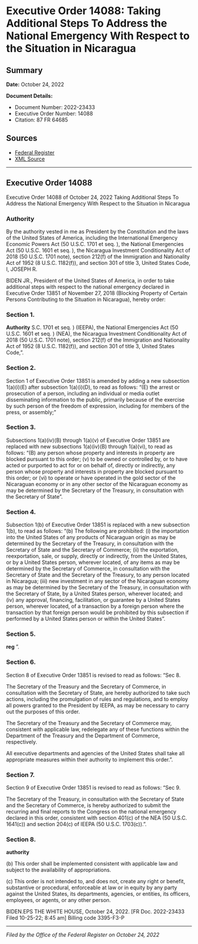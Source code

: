 # Executive Order 14088: Taking Additional Steps To Address the National Emergency With Respect to the Situation in Nicaragua

## Summary

**Date:** October 24, 2022

**Document Details:**
- Document Number: 2022-23433
- Executive Order Number: 14088
- Citation: 87 FR 64685

## Sources
- [Federal Register](https://www.federalregister.gov/documents/2022/10/26/2022-23433/taking-additional-steps-to-address-the-national-emergency-with-respect-to-the-situation-in-nicaragua)
- [XML Source](https://www.federalregister.gov/documents/full_text/xml/2022/10/26/2022-23433.xml)

---

## Executive Order 14088

Executive Order 14088 of October 24, 2022
Taking Additional Steps To Address the National Emergency With Respect to the Situation in Nicaragua
### Authority

By the authority vested in me as President by the Constitution and the laws of the United States of America, including the International Emergency Economic Powers Act (50 U.S.C. 1701 
et seq.
), the National Emergencies Act (50 U.S.C. 1601 
et seq.
), the Nicaragua Investment Conditionality Act of 2018 (50 U.S.C. 1701 note), section 212(f) of the Immigration and Nationality Act of 1952 (8 U.S.C. 1182(f)), and section 301 of title 3, United States Code,
I, JOSEPH R.

BIDEN JR., President of the United States of America, in order to take additional steps with respect to the national emergency declared in Executive Order 13851 of November 27, 2018 (Blocking Property of Certain Persons Contributing to the Situation in Nicaragua), hereby order:
### Section 1.

**Authority**
S.C. 1701 
et seq.
) (IEEPA), the National Emergencies Act (50 U.S.C. 1601 
et seq.
) (NEA), the Nicaragua Investment Conditionality Act of 2018 (50 U.S.C. 1701 note), section 212(f) of the Immigration and Nationality Act of 1952 (8 U.S.C. 1182(f)), and section 301 of title 3, United States Code,”.
### Section 2.

Section 1 of Executive Order 13851 is amended by adding a new subsection 1(a)(i)(E) after subsection 1(a)(i)(D), to read as follows:
“(E) the arrest or prosecution of a person, including an individual or media outlet disseminating information to the public, primarily because of the exercise by such person of the freedom of expression, including for members of the press, or assembly;”
### Section 3.

Subsections 1(a)(iv)(B) through 1(a)(v) of Executive Order 13851 are replaced with new subsections 1(a)(iv)(B) through 1(a)(vi), to read as follows:
“(B) any person whose property and interests in property are blocked pursuant to this order;
    (v) to be owned or controlled by, or to have acted or purported to act for or on behalf of, directly or indirectly, any person whose property and interests in property are blocked pursuant to this order; or
    (vi) to operate or have operated in the gold sector of the Nicaraguan economy or in any other sector of the Nicaraguan economy as may be determined by the Secretary of the Treasury, in consultation with the Secretary of State”.
### Section 4.

Subsection 1(b) of Executive Order 13851 is replaced with a new subsection 1(b), to read as follows:
“(b) The following are prohibited:
    (i) the importation into the United States of any products of Nicaraguan origin as may be determined by the Secretary of the Treasury, in consultation with the Secretary of State and the Secretary of Commerce;
    (ii) the exportation, reexportation, sale, or supply, directly or indirectly, from the United States, or by a United States person, wherever located, of any items as may be determined by the Secretary of Commerce, in 
consultation with the Secretary of State and the Secretary of the Treasury, to any person located in Nicaragua;
    (iii) new investment in any sector of the Nicaraguan economy as may be determined by the Secretary of the Treasury, in consultation with the Secretary of State, by a United States person, wherever located; and
    (iv) any approval, financing, facilitation, or guarantee by a United States person, wherever located, of a transaction by a foreign person where the transaction by that foreign person would be prohibited by this subsection if performed by a United States person or within the United States”.
### Section 5.

**reg**
”.
### Section 6.

Section 8 of Executive Order 13851 is revised to read as follows:
“Sec 8.

The Secretary of the Treasury and the Secretary of Commerce, in consultation with the Secretary of State, are hereby authorized to take such actions, including the promulgation of rules and regulations, and to employ all powers granted to the President by IEEPA, as may be necessary to carry out the purposes of this order.

The Secretary of the Treasury and the Secretary of Commerce may, consistent with applicable law, redelegate any of these functions within the Department of the Treasury and the Department of Commerce, respectively.

All executive departments and agencies of the United States shall take all appropriate measures within their authority to implement this order.”.
### Section 7.

Section 9 of Executive Order 13851 is revised to read as follows:
“Sec 9.

The Secretary of the Treasury, in consultation with the Secretary of State and the Secretary of Commerce, is hereby authorized to submit the recurring and final reports to the Congress on the national emergency declared in this order, consistent with section 401(c) of the NEA (50 U.S.C. 1641(c)) and section 204(c) of IEEPA (50 U.S.C. 1703(c)).”.
### Section 8.

**authority**

(b) This order shall be implemented consistent with applicable law and subject to the availability of appropriations.

(c) This order is not intended to, and does not, create any right or benefit, substantive or procedural, enforceable at law or in equity by any party against the United States, its departments, agencies, or entities, its officers, employees, or agents, or any other person.

BIDEN.EPS
THE WHITE HOUSE,
October 24, 2022.
[FR Doc. 2022-23433 
Filed 10-25-22; 8:45 am]
Billing code 3395-F3-P

---

*Filed by the Office of the Federal Register on October 24, 2022*
